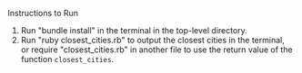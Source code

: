 Instructions to Run

1) Run "bundle install" in the terminal in the top-level directory.
2) Run "ruby closest_cities.rb" to output the closest cities in the terminal, or require "closest_cities.rb" in another file to use the return value of the function `closest_cities`.
